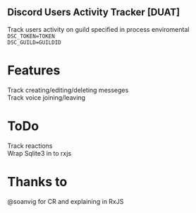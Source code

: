 ## Discord Users Activity Tracker [DUAT]
Track users activity on guild specified in process enviromental  
`DSC_TOKEN=TOKEN`  
`DSC_GUILD=GUILDID`  

# Features
Track creating/editing/deleting messeges  
Track voice joining/leaving  

# ToDo
Track reactions  
Wrap Sqlite3 in to rxjs  

# Thanks to
@soanvig for CR and explaining in RxJS